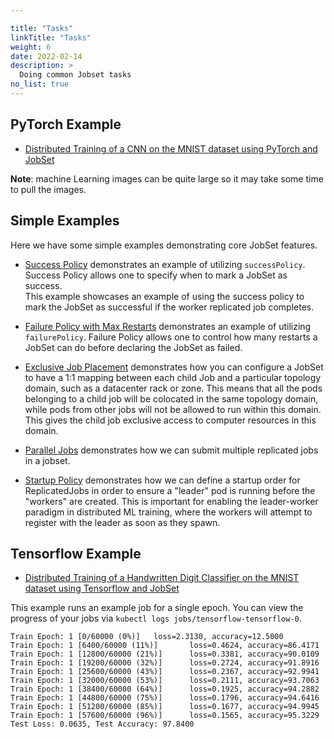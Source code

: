 ```yaml
---

title: "Tasks"
linkTitle: "Tasks"
weight: 6
date: 2022-02-14
description: >
  Doing common Jobset tasks
no_list: true
---
```


## PyTorch Example

- [Distributed Training of a CNN on the MNIST dataset using PyTorch and JobSet](https://github.com/kubernetes-sigs/jobset/blob/1ae6c0c039c21d29083de38ae70d13c2c8ec613f/examples/pytorch/cnn-mnist/mnist.yaml)

**Note**: machine Learning images can be quite large so it may take some time to pull the images.

## Simple Examples

Here we have some simple examples demonstrating core JobSet features.

- [Success Policy](https://github.com/kubernetes-sigs/jobset/blob/release-0.4/examples/simple/driver-worker-success-policy.yaml) demonstrates an example of utilizing `successPolicy`.
Success Policy allows one to specify when to mark a JobSet as success.  
This example showcases an example of using the success policy to mark the JobSet as successful if the worker replicated job completes.

- [Failure Policy with Max Restarts](https://github.com/kubernetes-sigs/jobset/blob/release-0.4/examples/simple/max-restarts.yaml) demonstrates an example of utilizing `failurePolicy`. Failure Policy allows one to control how many restarts a JobSet can do before declaring the JobSet as failed.

- [Exclusive Job Placement](https://github.com/kubernetes-sigs/jobset/blob/release-0.4/examples/simple/exclusive-placement.yaml) demonstrates how you can configure a JobSet to have a 1:1 mapping between each child Job and a particular topology domain, such as a datacenter rack or zone. This means that all the pods belonging to a child job will be colocated in the same topology domain, while pods from other jobs will not be allowed to run within this domain. This gives the child job exclusive access to computer resources in this domain.

- [Parallel Jobs](https://github.com/kubernetes-sigs/jobset/blob/release-0.4/examples/simple/paralleljobs.yaml) demonstrates how we can submit multiple replicated jobs in a jobset.

- [Startup Policy](https://github.com/kubernetes-sigs/jobset/blob/release-0.4/examples/startup-policy/startup-driver-ready.yaml) demonstrates how we can define a startup order for ReplicatedJobs in order to ensure a "leader"
pod is running before the "workers" are created. This is important for enabling the leader-worker paradigm in distributed ML training, where the workers will attempt to register with the leader as soon as they spawn.

## Tensorflow Example

- [Distributed Training of a Handwritten Digit Classifier on the MNIST dataset using Tensorflow and JobSet](https://github.com/kubernetes-sigs/jobset/blob/release-0.4/examples/tensorflow/mnist.yaml)

This example runs an example job for a single epoch.
You can view the progress of your jobs via `kubectl logs jobs/tensorflow-tensorflow-0`.

```
Train Epoch: 1 [0/60000 (0%)]   loss=2.3130, accuracy=12.5000
Train Epoch: 1 [6400/60000 (11%)]       loss=0.4624, accuracy=86.4171
Train Epoch: 1 [12800/60000 (21%)]      loss=0.3381, accuracy=90.0109
Train Epoch: 1 [19200/60000 (32%)]      loss=0.2724, accuracy=91.8916
Train Epoch: 1 [25600/60000 (43%)]      loss=0.2367, accuracy=92.9941
Train Epoch: 1 [32000/60000 (53%)]      loss=0.2111, accuracy=93.7063
Train Epoch: 1 [38400/60000 (64%)]      loss=0.1925, accuracy=94.2882
Train Epoch: 1 [44800/60000 (75%)]      loss=0.1796, accuracy=94.6416
Train Epoch: 1 [51200/60000 (85%)]      loss=0.1677, accuracy=94.9945
Train Epoch: 1 [57600/60000 (96%)]      loss=0.1565, accuracy=95.3229
Test Loss: 0.0635, Test Accuracy: 97.8400
```
